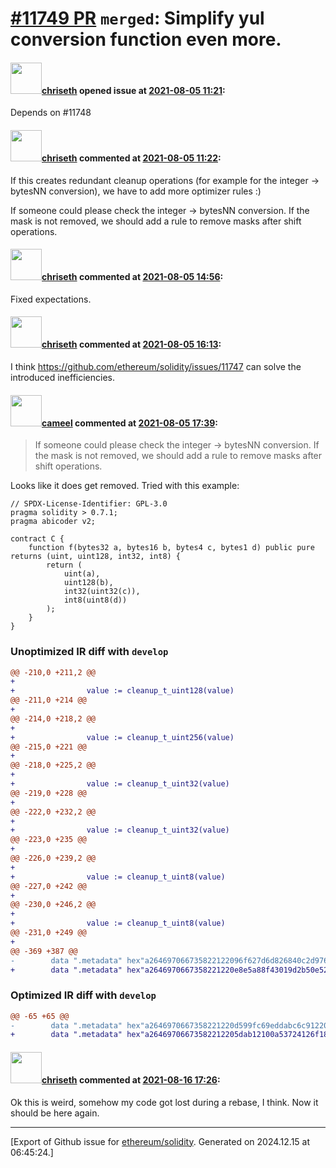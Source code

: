 # [\#11749 PR](https://github.com/ethereum/solidity/pull/11749) `merged`: Simplify yul conversion function even more.

#### <img src="https://avatars.githubusercontent.com/u/9073706?v=4" width="50">[chriseth](https://github.com/chriseth) opened issue at [2021-08-05 11:21](https://github.com/ethereum/solidity/pull/11749):

Depends on #11748 

#### <img src="https://avatars.githubusercontent.com/u/9073706?v=4" width="50">[chriseth](https://github.com/chriseth) commented at [2021-08-05 11:22](https://github.com/ethereum/solidity/pull/11749#issuecomment-893379432):

If this creates redundant cleanup operations (for example for the integer -> bytesNN conversion), we have to add more optimizer rules :)

If someone could please check the integer -> bytesNN conversion. If the mask is not removed, we should add a rule to remove masks after shift operations.

#### <img src="https://avatars.githubusercontent.com/u/9073706?v=4" width="50">[chriseth](https://github.com/chriseth) commented at [2021-08-05 14:56](https://github.com/ethereum/solidity/pull/11749#issuecomment-893526529):

Fixed expectations.

#### <img src="https://avatars.githubusercontent.com/u/9073706?v=4" width="50">[chriseth](https://github.com/chriseth) commented at [2021-08-05 16:13](https://github.com/ethereum/solidity/pull/11749#issuecomment-893584621):

I think https://github.com/ethereum/solidity/issues/11747 can solve the introduced inefficiencies.

#### <img src="https://avatars.githubusercontent.com/u/137030?v=4" width="50">[cameel](https://github.com/cameel) commented at [2021-08-05 17:39](https://github.com/ethereum/solidity/pull/11749#issuecomment-893655792):

> If someone could please check the integer -> bytesNN conversion. If the mask is not removed, we should add a rule to remove masks after shift operations.

Looks like it does get removed. Tried with this example:

```solidity
// SPDX-License-Identifier: GPL-3.0
pragma solidity > 0.7.1;
pragma abicoder v2;

contract C {
    function f(bytes32 a, bytes16 b, bytes4 c, bytes1 d) public pure returns (uint, uint128, int32, int8) {
        return (
            uint(a),
            uint128(b),
            int32(uint32(c)),
            int8(uint8(d))
        );
    }
}
```

### Unoptimized IR diff with `develop`
```diff
@@ -210,0 +211,2 @@
+
+                value := cleanup_t_uint128(value)
@@ -211,0 +214 @@
+
@@ -214,0 +218,2 @@
+
+                value := cleanup_t_uint256(value)
@@ -215,0 +221 @@
+
@@ -218,0 +225,2 @@
+
+                value := cleanup_t_uint32(value)
@@ -219,0 +228 @@
+
@@ -222,0 +232,2 @@
+
+                value := cleanup_t_uint32(value)
@@ -223,0 +235 @@
+
@@ -226,0 +239,2 @@
+
+                value := cleanup_t_uint8(value)
@@ -227,0 +242 @@
+
@@ -230,0 +246,2 @@
+
+                value := cleanup_t_uint8(value)
@@ -231,0 +249 @@
+
@@ -369 +387 @@
-        data ".metadata" hex"a264697066735822122096f627d6d826840c2d976283c0a20430425ca83bc4e0a16b2bd5c6f443a96db964736f6c637826302e382e372d646576656c6f702e323032312e382e352b636f6d6d69742e61353332646632300057"
+        data ".metadata" hex"a2646970667358221220e8e5a88f43019d2b50e52c6b2df17b59dede0b27b89c20aaf9148ab5261e188e64736f6c637826302e382e372d646576656c6f702e323032312e382e352b636f6d6d69742e65366163373438620057"
```

### Optimized IR diff with `develop`
```diff
@@ -65 +65 @@
-        data ".metadata" hex"a2646970667358221220d599fc69eddabc6c91220491a325ffe12ae56cb278c1a6eb484dc772e246649264736f6c637826302e382e372d646576656c6f702e323032312e382e352b636f6d6d69742e61353332646632300057"
+        data ".metadata" hex"a26469706673582212205dab12100a53724126f18be105058e056b7911444d32f30c5a65968a595998e064736f6c637826302e382e372d646576656c6f702e323032312e382e352b636f6d6d69742e65366163373438620057"
```

#### <img src="https://avatars.githubusercontent.com/u/9073706?v=4" width="50">[chriseth](https://github.com/chriseth) commented at [2021-08-16 17:26](https://github.com/ethereum/solidity/pull/11749#issuecomment-899685528):

Ok this is weird, somehow my code got lost during a rebase, I think. Now it should be here again.


-------------------------------------------------------------------------------



[Export of Github issue for [ethereum/solidity](https://github.com/ethereum/solidity). Generated on 2024.12.15 at 06:45:24.]
